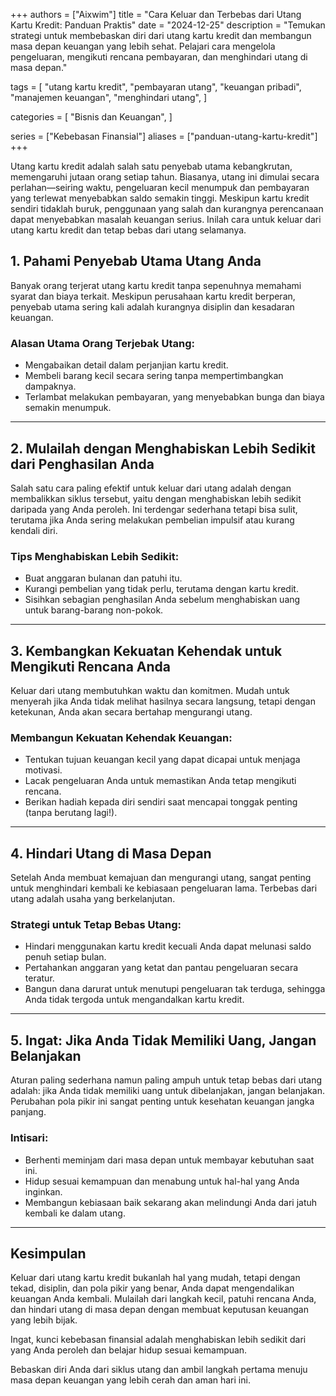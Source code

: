 +++
authors = ["Aixwim"]
title = "Cara Keluar dan Terbebas dari Utang Kartu Kredit: Panduan Praktis"
date = "2024-12-25"
description = "Temukan strategi untuk membebaskan diri dari utang kartu kredit dan membangun masa depan keuangan yang lebih sehat. Pelajari cara mengelola pengeluaran, mengikuti rencana pembayaran, dan menghindari utang di masa depan."

tags = [
  "utang kartu kredit",
  "pembayaran utang",
  "keuangan pribadi",
  "manajemen keuangan",
  "menghindari utang",
]

categories = [
  "Bisnis dan Keuangan",
]

series = ["Kebebasan Finansial"]
aliases = ["panduan-utang-kartu-kredit"]
+++

Utang kartu kredit adalah salah satu penyebab utama kebangkrutan, memengaruhi jutaan orang setiap tahun. Biasanya, utang ini dimulai secara perlahan—seiring waktu, pengeluaran kecil menumpuk dan pembayaran yang terlewat menyebabkan saldo semakin tinggi. Meskipun kartu kredit sendiri tidaklah buruk, penggunaan yang salah dan kurangnya perencanaan dapat menyebabkan masalah keuangan serius. Inilah cara untuk keluar dari utang kartu kredit dan tetap bebas dari utang selamanya.

<!--more-->

## 1. Pahami Penyebab Utama Utang Anda  

Banyak orang terjerat utang kartu kredit tanpa sepenuhnya memahami syarat dan biaya terkait. Meskipun perusahaan kartu kredit berperan, penyebab utama sering kali adalah kurangnya disiplin dan kesadaran keuangan.

### Alasan Utama Orang Terjebak Utang:
- Mengabaikan detail dalam perjanjian kartu kredit.
- Membeli barang kecil secara sering tanpa mempertimbangkan dampaknya.
- Terlambat melakukan pembayaran, yang menyebabkan bunga dan biaya semakin menumpuk.

---

## 2. Mulailah dengan Menghabiskan Lebih Sedikit dari Penghasilan Anda  

Salah satu cara paling efektif untuk keluar dari utang adalah dengan membalikkan siklus tersebut, yaitu dengan menghabiskan lebih sedikit daripada yang Anda peroleh. Ini terdengar sederhana tetapi bisa sulit, terutama jika Anda sering melakukan pembelian impulsif atau kurang kendali diri.

### Tips Menghabiskan Lebih Sedikit:
- Buat anggaran bulanan dan patuhi itu.
- Kurangi pembelian yang tidak perlu, terutama dengan kartu kredit.
- Sisihkan sebagian penghasilan Anda sebelum menghabiskan uang untuk barang-barang non-pokok.

---

## 3. Kembangkan Kekuatan Kehendak untuk Mengikuti Rencana Anda  

Keluar dari utang membutuhkan waktu dan komitmen. Mudah untuk menyerah jika Anda tidak melihat hasilnya secara langsung, tetapi dengan ketekunan, Anda akan secara bertahap mengurangi utang.

### Membangun Kekuatan Kehendak Keuangan:
- Tentukan tujuan keuangan kecil yang dapat dicapai untuk menjaga motivasi.
- Lacak pengeluaran Anda untuk memastikan Anda tetap mengikuti rencana.
- Berikan hadiah kepada diri sendiri saat mencapai tonggak penting (tanpa berutang lagi!).

---

## 4. Hindari Utang di Masa Depan  

Setelah Anda membuat kemajuan dan mengurangi utang, sangat penting untuk menghindari kembali ke kebiasaan pengeluaran lama. Terbebas dari utang adalah usaha yang berkelanjutan.

### Strategi untuk Tetap Bebas Utang:
- Hindari menggunakan kartu kredit kecuali Anda dapat melunasi saldo penuh setiap bulan.
- Pertahankan anggaran yang ketat dan pantau pengeluaran secara teratur.
- Bangun dana darurat untuk menutupi pengeluaran tak terduga, sehingga Anda tidak tergoda untuk mengandalkan kartu kredit.

---

## 5. Ingat: Jika Anda Tidak Memiliki Uang, Jangan Belanjakan  

Aturan paling sederhana namun paling ampuh untuk tetap bebas dari utang adalah: jika Anda tidak memiliki uang untuk dibelanjakan, jangan belanjakan. Perubahan pola pikir ini sangat penting untuk kesehatan keuangan jangka panjang.

### Intisari:
- Berhenti meminjam dari masa depan untuk membayar kebutuhan saat ini.
- Hidup sesuai kemampuan dan menabung untuk hal-hal yang Anda inginkan.
- Membangun kebiasaan baik sekarang akan melindungi Anda dari jatuh kembali ke dalam utang.

---

## Kesimpulan  

Keluar dari utang kartu kredit bukanlah hal yang mudah, tetapi dengan tekad, disiplin, dan pola pikir yang benar, Anda dapat mengendalikan keuangan Anda kembali. Mulailah dari langkah kecil, patuhi rencana Anda, dan hindari utang di masa depan dengan membuat keputusan keuangan yang lebih bijak. 

Ingat, kunci kebebasan finansial adalah menghabiskan lebih sedikit dari yang Anda peroleh dan belajar hidup sesuai kemampuan.  

Bebaskan diri Anda dari siklus utang dan ambil langkah pertama menuju masa depan keuangan yang lebih cerah dan aman hari ini.
